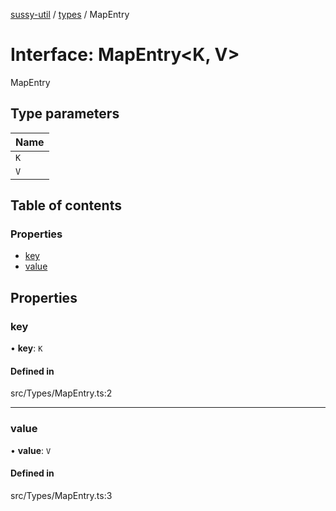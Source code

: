[sussy-util](../README.md) / [types](./README.md) / MapEntry

# Interface: MapEntry<K, V\>

MapEntry

## Type parameters

| Name |
| :------ |
| `K` |
| `V` |

## Table of contents

### Properties

- [key](types.MapEntry.md#key)
- [value](types.MapEntry.md#value)

## Properties

### key

• **key**: `K`

#### Defined in

src/Types/MapEntry.ts:2

___

### value

• **value**: `V`

#### Defined in

src/Types/MapEntry.ts:3
